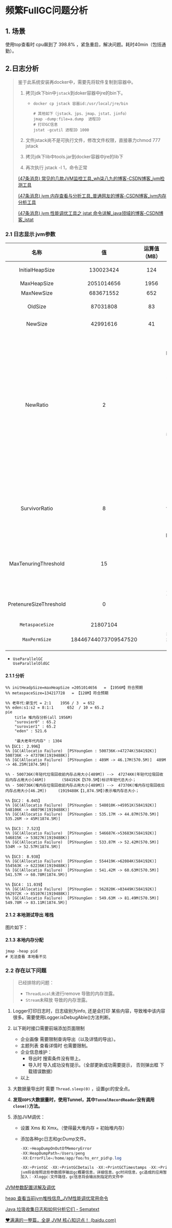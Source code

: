 # 频繁FullGC问题分析

## 1. 场景

使用top查看时  cpu飙到了 398.8% ，紧急重启，解决问题。耗时40min（包括通勤）。

## 2.日志分析

> 鉴于此系统安装再docker中，需要先将软件复制到容器中。
>
> 1. 拷贝jdk下bin中`jstack`到doker容器中jre的bin下。
>
>    - ```shell
>      docker cp jstack 容器id:/usr/local/jre/bin
>      
>      # 其他如下（jstack、jps、jmap、jstat、jinfo）
>      jmap -dump:file=a.dump  进程ID
>      # 打印GC信息
>      jstat -gcutil 进程ID 1000
>      ```
>
> 2. 文件jstack尚不是可执行文件，修改文件权限，直接暴力chmod 777 jstack
>
> 3. 拷贝jdk下lib中tools.jar到docker容器中jre的lib下
>
> 4. 再次执行 jstack -l 1，命令正常
>
> [(47条消息) 常见的几款JVM监控工具_wh柒八九的博客-CSDN博客_jvm检测工具](https://blog.csdn.net/qq_31960623/article/details/120541633)
>
> [(47条消息) jvm 内存查看与分析工具_普通网友的博客-CSDN博客_jvm内存分析工具](https://blog.csdn.net/geejkse_seff/article/details/124276085?spm=1001.2101.3001.6650.9&utm_medium=distribute.pc_relevant.none-task-blog-2~default~BlogCommendFromBaidu~Rate-9-124276085-blog-120541633.pc_relevant_aa_2&depth_1-utm_source=distribute.pc_relevant.none-task-blog-2~default~BlogCommendFromBaidu~Rate-9-124276085-blog-120541633.pc_relevant_aa_2&utm_relevant_index=17)
>
> [(47条消息) jvm 性能调优工具之 jstat 命令详解_java领域的博客-CSDN博客_jstat](https://blog.csdn.net/javalingyu/article/details/124800644)



### 2.1 日志显示 jvm参数

|          名称          |          值          | 运算值（MB） |                             作用                             |
| :--------------------: | :------------------: | :----------: | :----------------------------------------------------------: |
|    InitialHeapSize     |      130023424       |     124      |                     JVM初始占用的堆内存                      |
|      MaxHeapSize       |      2051014656      |     1956     |                          最大堆内存                          |
|       MaxNewSize       |      683671552       |     652      |                        最大新生代内存                        |
|        OldSize         |       87031808       |      83      |                  JVM启动时分配的老年代内存                   |
|        NewSize         |       42991616       |      41      |                  JVM启动时分配的新生代内存                   |
|        NewRatio        |          2           |              | 指定老年代/新生代的堆内存比例。在hotspot虚拟机中，堆内存 = 新生代 + 老年代。如果-XX:NewRatio=4表示年轻代与年老代所占比值为1:4,年轻代占整个堆内存的1/5。`在设置了-XX:MaxNewSize的情况下，-XX:NewRatio的值会被忽略`，老年代的内存=堆内存 - 新生代内存。老年代的最大内存 = 堆内存 - 新生代 最大内存。 |
|     SurvivorRatio      |          8           |              | 设置新生代中1个Eden区与1个Survivor区的大小比值。在hotspot虚拟机中，新生代 = 1个Eden + 2个Survivor。Eden:S0:S1=8:1:1 |
|  MaxTenuringThreshold  |          15          |              | 设置新生代gc最大年龄。如果设置为0的话，则新生代对象直接进入老年代设置对象直接进入老年代 |
| PretenureSizeThreshold |          0           |              |   对象大小大于`N`字节的直接在老年代分配对象，0表示不做处理   |
|    `MetaspaceSize`     |       21807104       |              |                                                              |
|     `MaxPermSize`      | 18446744073709547520 |              |     **`永久代不属于堆内存，堆内存只包含新生代和老年代`**     |

- ```
  UseParallelGC
  UseParallelOldGC
  ```

#### 2.1.1 分析

``` mermaid
%% initHeadpSize=maxHeapSize =2051014656   = 【1956M】符合预期
%% metaspaceSize=134217728   = 【128M】符合预期

%% 老年代:新生代 = 2:1    1956 / 3  = 652
%% eden:s1:s2 = 8:1:1      652  / 10 = 65.2
pie
    title 堆内存分析(all 1956M)
    "surovier0" : 65.2
    "surovier1" : 65.2
    "eden" : 521.6
      
    "最大老年代内存" : 1304
%%【GC1： 2.996】
%% [GC(Allocatio Failure)  [PSYoungGen : 500736K->47274K(584192K)]  500736K -> 47370K(1919488K)]
%% [GC(Allocatio Failure)  [PSYoungGen : 489M -> 46.17M(570.5M)]  489M -> 46.25M(1874.5M)]

%% - 500736K(年轻代垃圾回收前内存占用大小[489M]) -->  47274KK(年轻代垃圾回收后内存占用大小[46M])       (584192K【570.5M】)标识年轻代总大小；
%% - 500736K(堆内存垃圾回收前内存占用大小[489M]) -->  47370K(堆内存垃圾回收后内存占用大小[46.2M])     (1919488K【1,874.5M】)表示堆内存总大小；
    
%%【GC2： 6.045】
%% [GC(Allocatio Failure)  [PSYoungGen : 548010K->45951K(584192K)]   548106K -> 46079K(1919488K)]
%% [GC(Allocatio Failure)  [PSYoungGen : 535.17M -> 44.87M(570.5M)]    535.26M -> 45M(1874.5M)]

%%【GC3： 7.523】
%% [GC(Allocatio Failure)  [PSYoungGen : 546687K->53683K(584192K)]   546815K -> 53827K(1919488K)]
%% [GC(Allocatio Failure)  [PSYoungGen : 533.87M -> 52.42M(570.5M)]    534M -> 52.57M(1874.5M)]

%%【GC3： 8.938】
%% [GC(Allocatio Failure)  [PSYoungGen : 554419K->62084K(584192K)]   554563K -> 62236K(1919488K)]
%% [GC(Allocatio Failure)  [PSYoungGen : 541.42M -> 60.63M(570.5M)]    541.57M -> 60.78M(1874.5M)]

%%【GC4： 11.039】
%% [GC(Allocatio Failure)  [PSYoungGen : 562820K->83449K(584192K)]   562972K -> 85107K(1919488K)]
%% [GC(Allocatio Failure)  [PSYoungGen : 549.63M -> 81.49M(570.5M)]    549.78M -> 83.11M(1874.5M)]
```

#### 2.1.2 本地测试导出 堆栈

图片如下：

#### 2.1.3 本地内存分配

```shell
jmap -heap pid  
# 无法查看 本地看不见
```

### 2.2 存在以下问题

> 已经排除的问题：
>
> - `ThreadLocal`未进行remove 导致的内存泄露。
> - `Stream`未释放  导致的内存泄露。

1. Logger打印日志时，日志级别为info, 还是会打印 某些内容，导致堆中该内容很多。需要使用Logger.isDebugAble()方法判断。

2. 以下耗时接口需要前端添加页面限制

   - 企业画像  需要限制查询导出（以及详情的导出）。
   - 主题列表 查看详情时 也需要限制。
   - 企业信息维护：
     - 导出时  搜索条件没有带上。
     - 导入时  导入成功没有提示。（全部更新成功需要提示， 否则弹出框  下载错误数据）
   - 以上

3. 大数据量导出时 需要 `Thread.sleep(0)` ，设置gc的安全点。

4. **发现`ODPS`大数据量时，使用Tunnel，其中`TunnelRecordReader`没有调用`close()`方法。**

5. 添加JVM调优：

   - 设置 Xms 和 Xmx。（使得最大堆内存 =  初始堆内存）

   - 添加各种gc日志和gcDump文件。

     ```java
     -XX:+HeapDumpOnOutOfMemoryError 
     -XX:HeapDumpPath=/Users/peng
     -XX:ErrorFile=/home/app/foo/hs_err_pid%p.log    
     
     -XX:+PrintGC -XX:+PrintGCDetails -XX:+PrintGCTimestamps -XX:+PrintGCApplicationStopedTime   
     jvm将会按照这些参数顺序输出gc概要信息，详细信息，gc时间信息，gc造成的应用暂停时间。
     加入：-Xloggc:文件路径，gc信息将会输出到指定的文件中 
     ```

[JVM参数配置详解及调优](https://blog.csdn.net/lpw_cn/article/details/84594859)

[heap 查看当前jvm堆栈信息_JVM性能调优常用命令](https://blog.csdn.net/weixin_28728443/article/details/113076413)

[Java 垃圾收集日志和如何分析它们 - Sematext](https://sematext.com/blog/java-garbage-collection-logs/)



[♥满满的一整篇，全是 JVM 核心知识点！ (baidu.com)](https://baijiahao.baidu.com/s?id=1687079316127790177&wfr=spider&for=pc)
